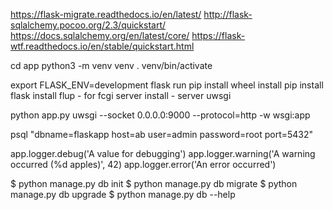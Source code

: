 https://flask-migrate.readthedocs.io/en/latest/
http://flask-sqlalchemy.pocoo.org/2.3/quickstart/
https://docs.sqlalchemy.org/en/latest/core/
https://flask-wtf.readthedocs.io/en/stable/quickstart.html


cd app
python3 -m venv venv
. venv/bin/activate

export FLASK_ENV=development
flask run
pip install wheel
install pip
install flask
install flup - for fcgi server
install - server uwsgi


python app.py
uwsgi --socket 0.0.0.0:9000 --protocol=http -w wsgi:app

psql "dbname=flaskapp host=ab user=admin password=root port=5432"

app.logger.debug('A value for debugging')
app.logger.warning('A warning occurred (%d apples)', 42)
app.logger.error('An error occurred')


$ python manage.py db init
$ python manage.py db migrate
$ python manage.py db upgrade
$ python manage.py db --help